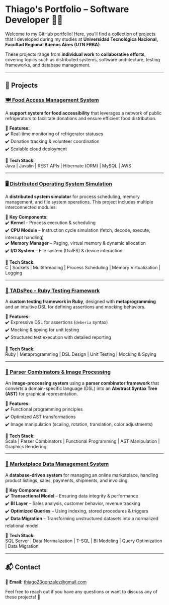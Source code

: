 # **Thiago's Portfolio – Software Developer** 🚀💡  

Welcome to my GitHub portfolio! Here, you'll find a collection of projects that I developed during my studies at **Universidad Tecnológica Nacional, Facultad Regional Buenos Aires (UTN FRBA)**.  

These projects range from **individual work** to **collaborative efforts**, covering topics such as distributed systems, software architecture, testing frameworks, and database management.  

---

## 📌 **Projects**  

### [🍽️ Food Access Management System](https://github.com/ThiagoGonzalezz/my-portfolio/tree/main/food-access-system)  
A **support system for food accessibility** that leverages a network of public refrigerators to facilitate donations and ensure efficient food distribution.  

🔹 **Features:**  
✔️ Real-time monitoring of refrigerator statuses  
✔️ Donation tracking & volunteer coordination  
✔️ Scalable cloud deployment  

🔹 **Tech Stack:**  
Java | Javalin | REST APIs | Hibernate (ORM) | MySQL | AWS  

---

### [🖥️ Distributed Operating System Simulation](https://github.com/ThiagoGonzalezz/my-portfolio/tree/main/distributed-os-simulation)  
A **distributed system simulator** for process scheduling, memory management, and file system operations. This project includes multiple interconnected modules:  

🔹 **Key Components:**  
✔️ **Kernel** – Process execution & scheduling  
✔️ **CPU Module** – Instruction cycle simulation (fetch, decode, execute, interrupt handling)  
✔️ **Memory Manager** – Paging, virtual memory & dynamic allocation  
✔️ **I/O System** – File system (DialFS) & device interaction  

🔹 **Tech Stack:**  
C | Sockets | Multithreading | Process Scheduling | Memory Virtualization | Logging  

---

### [🧪 TADsPec - Ruby Testing Framework](https://github.com/ThiagoGonzalezz/my-portfolio/tree/main/ruby-testing-framework)  
A **custom testing framework in Ruby**, designed with **metaprogramming** and an intuitive DSL for defining assertions and mocking behaviors.  

🔹 **Features:**  
✔️ Expressive DSL for assertions (`deberia` syntax)  
✔️ Mocking & spying for unit testing  
✔️ Structured test execution with detailed reporting  

🔹 **Tech Stack:**  
Ruby | Metaprogramming | DSL Design | Unit Testing | Mocking & Spying  

---

### [🎨 Parser Combinators & Image Processing](https://github.com/ThiagoGonzalezz/my-portfolio/tree/main/parser-combinators-%26-image-processing)  
An **image-processing system** using a **parser combinator framework** that converts a domain-specific language (DSL) into an **Abstract Syntax Tree (AST)** for graphical representation.  

🔹 **Features:**  
✔️ Functional programming principles  
✔️ Optimized AST transformations  
✔️ Image manipulation (scaling, rotation, translation, color adjustments)  

🔹 **Tech Stack:**  
Scala | Parser Combinators | Functional Programming | AST Manipulation | Graphics Rendering  

---

### [🛒 Marketplace Data Management System](https://github.com/ThiagoGonzalezz/my-portfolio/tree/main/marketplace-db-system)  
A **database-driven system** for managing an online marketplace, handling product listings, sales, payments, shipments, and invoicing.  

🔹 **Key Components:**  
✔️ **Transactional Model** – Ensuring data integrity & performance  
✔️ **BI Layer** – Sales analysis, customer behavior, revenue tracking  
✔️ **Optimized Queries** – Using indexing, stored procedures & triggers  
✔️ **Data Migration** – Transforming unstructured datasets into a normalized relational model  

🔹 **Tech Stack:**  
SQL Server | Data Normalization | T-SQL | BI Modeling | Query Optimization | Data Migration  

---

## 📬 **Contact**  
📧 **Email:** [thiago23gonzalez@gmail.com](mailto:thiago23gonzalez@gmail.com)  

Feel free to reach out if you have any questions or want to discuss any of these projects! 🚀
